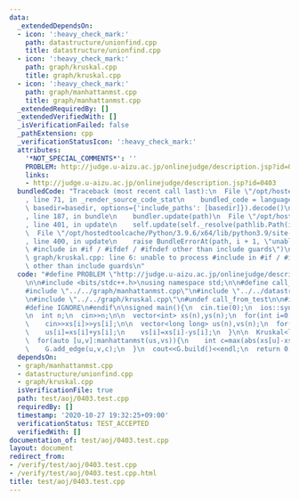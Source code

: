 ```yaml
---
data:
  _extendedDependsOn:
  - icon: ':heavy_check_mark:'
    path: datastructure/unionfind.cpp
    title: datastructure/unionfind.cpp
  - icon: ':heavy_check_mark:'
    path: graph/kruskal.cpp
    title: graph/kruskal.cpp
  - icon: ':heavy_check_mark:'
    path: graph/manhattanmst.cpp
    title: graph/manhattanmst.cpp
  _extendedRequiredBy: []
  _extendedVerifiedWith: []
  _isVerificationFailed: false
  _pathExtension: cpp
  _verificationStatusIcon: ':heavy_check_mark:'
  attributes:
    '*NOT_SPECIAL_COMMENTS*': ''
    PROBLEM: http://judge.u-aizu.ac.jp/onlinejudge/description.jsp?id=0403
    links:
    - http://judge.u-aizu.ac.jp/onlinejudge/description.jsp?id=0403
  bundledCode: "Traceback (most recent call last):\n  File \"/opt/hostedtoolcache/Python/3.9.6/x64/lib/python3.9/site-packages/onlinejudge_verify/documentation/build.py\"\
    , line 71, in _render_source_code_stat\n    bundled_code = language.bundle(stat.path,\
    \ basedir=basedir, options={'include_paths': [basedir]}).decode()\n  File \"/opt/hostedtoolcache/Python/3.9.6/x64/lib/python3.9/site-packages/onlinejudge_verify/languages/cplusplus.py\"\
    , line 187, in bundle\n    bundler.update(path)\n  File \"/opt/hostedtoolcache/Python/3.9.6/x64/lib/python3.9/site-packages/onlinejudge_verify/languages/cplusplus_bundle.py\"\
    , line 401, in update\n    self.update(self._resolve(pathlib.Path(included), included_from=path))\n\
    \  File \"/opt/hostedtoolcache/Python/3.9.6/x64/lib/python3.9/site-packages/onlinejudge_verify/languages/cplusplus_bundle.py\"\
    , line 400, in update\n    raise BundleErrorAt(path, i + 1, \"unable to process\
    \ #include in #if / #ifdef / #ifndef other than include guards\")\nonlinejudge_verify.languages.cplusplus_bundle.BundleErrorAt:\
    \ graph/kruskal.cpp: line 6: unable to process #include in #if / #ifdef / #ifndef\
    \ other than include guards\n"
  code: "#define PROBLEM \"http://judge.u-aizu.ac.jp/onlinejudge/description.jsp?id=0403\"\
    \n\n#include <bits/stdc++.h>\nusing namespace std;\n\n#define call_from_test\n\
    #include \"../../graph/manhattanmst.cpp\"\n#include \"../../datastructure/unionfind.cpp\"\
    \n#include \"../../graph/kruskal.cpp\"\n#undef call_from_test\n\n#ifdef SANITIZE\n\
    #define IGNORE\n#endif\n\nsigned main(){\n  cin.tie(0);\n  ios::sync_with_stdio(0);\n\
    \n  int n;\n  cin>>n;\n\n  vector<int> xs(n),ys(n);\n  for(int i=0;i<n;i++)\n\
    \    cin>>xs[i]>>ys[i];\n\n  vector<long long> us(n),vs(n);\n  for(int i=0;i<n;i++){\n\
    \    us[i]=xs[i]+ys[i];\n    vs[i]=xs[i]-ys[i];\n  }\n\n  Kruskal<long long> G(n);\n\
    \  for(auto [u,v]:manhattanmst(us,vs)){\n    int c=max(abs(xs[u]-xs[v]),abs(ys[u]-ys[v]));\n\
    \    G.add_edge(u,v,c);\n  }\n  cout<<G.build()<<endl;\n  return 0;\n}\n"
  dependsOn:
  - graph/manhattanmst.cpp
  - datastructure/unionfind.cpp
  - graph/kruskal.cpp
  isVerificationFile: true
  path: test/aoj/0403.test.cpp
  requiredBy: []
  timestamp: '2020-10-27 19:32:25+09:00'
  verificationStatus: TEST_ACCEPTED
  verifiedWith: []
documentation_of: test/aoj/0403.test.cpp
layout: document
redirect_from:
- /verify/test/aoj/0403.test.cpp
- /verify/test/aoj/0403.test.cpp.html
title: test/aoj/0403.test.cpp
---
```

